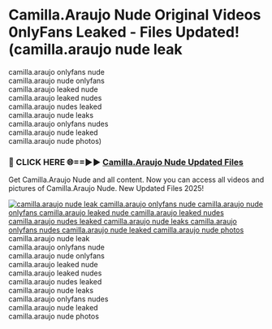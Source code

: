 # Camilla.Araujo Nude Original Videos 0nlyFans Leaked - Files Updated! (camilla.araujo nude leak<br>
camilla.araujo onlyfans nude<br>
camilla.araujo nude onlyfans<br>
camilla.araujo leaked nude<br>
camilla.araujo leaked nudes<br>
camilla.araujo nudes leaked<br>
camilla.araujo nude leaks<br>
camilla.araujo onlyfans nudes<br>
camilla.araujo nude leaked<br>
camilla.araujo nude photos)

<h3>🔴 CLICK HERE 🌐==►► <a href="https://tinyurl.com/2p9ay9w9" rel="nofollow">Camilla.Araujo Nude Updated Files</a></h3>

Get Camilla.Araujo Nude and all content. Now you can access all videos and pictures of Camilla.Araujo Nude. New Updated Files 2025!

[![camilla.araujo nude leak<br>
camilla.araujo onlyfans nude<br>
camilla.araujo nude onlyfans<br>
camilla.araujo leaked nude<br>
camilla.araujo leaked nudes<br>
camilla.araujo nudes leaked<br>
camilla.araujo nude leaks<br>
camilla.araujo onlyfans nudes<br>
camilla.araujo nude leaked<br>
camilla.araujo nude photos](https://i.imgur.com/KQgVmj3.gif)](https://tinyurl.com/2p9ay9w9)
camilla.araujo nude leak<br>
camilla.araujo onlyfans nude<br>
camilla.araujo nude onlyfans<br>
camilla.araujo leaked nude<br>
camilla.araujo leaked nudes<br>
camilla.araujo nudes leaked<br>
camilla.araujo nude leaks<br>
camilla.araujo onlyfans nudes<br>
camilla.araujo nude leaked<br>
camilla.araujo nude photos